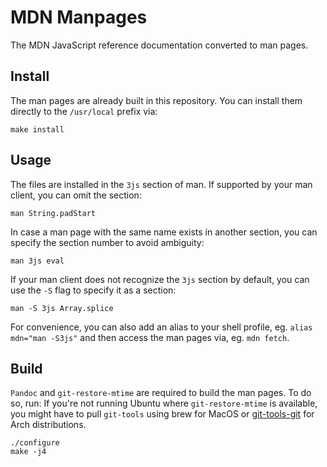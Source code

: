 # MDN Manpages

The MDN JavaScript reference documentation converted to man pages.

## Install

The man pages are already built in this repository. You can install them
directly to the `/usr/local` prefix via:

    make install

## Usage

The files are installed in the `3js` section of man. If supported by your man
client, you can omit the section:

    man String.padStart

In case a man page with the same name exists in another section, you can
specify the section number to avoid ambiguity:

    man 3js eval

If your man client does not recognize the `3js` section by default, you can use
the `-S` flag to specify it as a section:

    man -S 3js Array.splice

For convenience, you can also add an alias to your shell profile, eg.
`alias mdn="man -S3js"` and then access the man pages via, eg. `mdn fetch`.

## Build

`Pandoc` and `git-restore-mtime` are required to build the man pages. To do so, run:
If you're not running Ubuntu where `git-restore-mtime` is available, you might have to pull `git-tools` using brew for MacOS or [git-tools-git](https://aur.archlinux.org/packages/git-tools-git) for Arch distributions.

    ./configure
    make -j4

